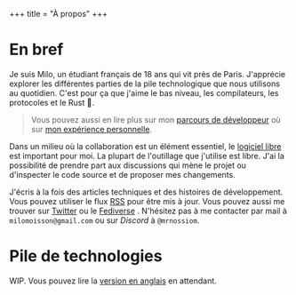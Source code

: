 +++
title = "À propos"
+++

# En bref

Je suis Milo, un étudiant français de 18 ans qui vit près de Paris. J'apprécie explorer les différentes parties de la pile technologique que nous utilisons au quotidien. C'est pour ça que j'aime le bas niveau, les compilateurs, les protocoles et le Rust 🦀.

> Vous pouvez aussi en lire plus sur mon [parcours de développeur](@/programmer-bio/index.fr.md) où sur [mon expérience personnelle](@/life-bio.fr.md).

Dans un milieu où la collaboration est un élément essentiel, le [logiciel libre](https://fr.wikipedia.org/wiki/Open_source) est important pour moi. La plupart de l'outillage que j'utilise est libre. J'ai la possibilité de prendre part aux discussions qui mène le projet ou d'inspecter le code source et de proposer mes changements.

J'écris à la fois des articles techniques et des histoires de développement. Vous pouvez utiliser le flux [RSS](/fr/atom.xml) <i class="icon icon-rss"></i> pour être mis à jour. Vous pouvez aussi me trouver sur [Twitter](https://twitter.com/milomoisson) <i class="icon icon-twitter"></i> ou le [Fediverse](https://elk.zone/fosstodon.org/@milomoisson) <i class="icon icon-fediverse"></i>. N'hésitez pas à me contacter par mail à `milomoisson@gmail.com` ou sur _Discord_ <i class="icon icon-discord"></i> à `@mrnossiom`.

# Pile de technologies

WIP. Vous pouvez lire la [version en anglais](@/about.md#stack) en attendant.
